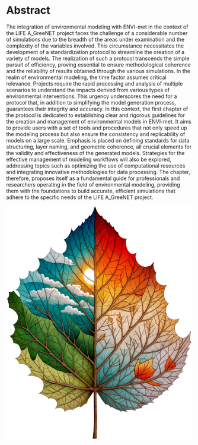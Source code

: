 # Abstract
The integration of environmental modeling with ENVI-met in the context of the LIFE A_GreeNET project faces the challenge of a considerable number of simulations due to the breadth of the areas under examination and the complexity of the variables involved. This circumstance necessitates the development of a standardization protocol to streamline the creation of a variety of models. The realization of such a protocol transcends the simple pursuit of efficiency, proving essential to ensure methodological coherence and the reliability of results obtained through the various simulations.  In the realm of environmental modeling, the time factor assumes critical relevance. Projects require the rapid processing and analysis of multiple scenarios to understand the impacts derived from various types of environmental interventions. This urgency underscores the need for a protocol that, in addition to simplifying the model generation process, guarantees their integrity and accuracy.  In this context, the first chapter of the protocol is dedicated to establishing clear and rigorous guidelines for the creation and management of environmental models in ENVI-met. It aims to provide users with a set of tools and procedures that not only speed up the modeling process but also ensure the consistency and replicability of models on a large scale. Emphasis is placed on defining standards for data structuring, layer naming, and geometric coherence, all crucial elements for the validity and effectiveness of the generated models.  Strategies for the effective management of modeling workflows will also be explored, addressing topics such as optimizing the use of computational resources and integrating innovative methodologies for data processing. The chapter, therefore, proposes itself as a fundamental guide for professionals and researchers operating in the field of environmental modeling, providing them with the foundations to build accurate, efficient simulations that adhere to the specific needs of the LIFE A_GreeNET project.

![logo](attachment/logo.png)
